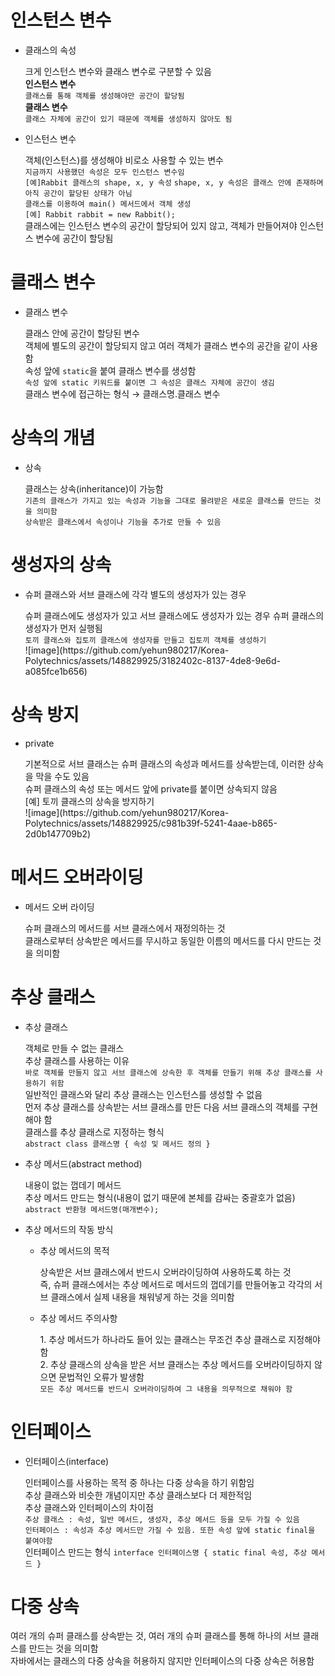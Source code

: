 <h1>인스턴스 변수</h1>
<ul>
  <li>클래스의 속성</li>
  <p>크게 인스턴스 변수와 클래스 변수로 구분할 수 있음<br>
  <strong>인스턴스 변수</strong><br>
  <code>클래스를 통해 객체를 생성해야만 공간이 할당됨</code><br>
  <strong>클래스 변수</strong><br>
  <code>클래스 자체에 공간이 있기 때문에 객체를 생성하지 않아도 됨</code></p>
  <li>인스턴스 변수</li>
  <p>객체(인스턴스)를 생성해야 비로소 사용할 수 있는 변수<br>
  <code>지금까지 사용했던 속성은 모두 인스턴스 변수임</code><br>
  <code>[예]Rabbit 클래스의 shape, x, y 속성</code>
  <code>shape, x, y 속성은 클래스 안에 존재하며 아직 공간이 할당된 상태가 아님</code><br>
  <code>클래스를 이용하여 main() 메서드에서 객체 생성</code><br>
  <code>[예] Rabbit rabbit = new Rabbit();</code><br>
  클래스에는 인스턴스 변수의 공간이 할당되어 있지 않고, 객체가 만들어져야 인스턴스 변수에 공간이 할당됨</p>
</ul>
<h1>클래스 변수</h1>
<ul>
  <li>클래스 변수</li>
  <p>클래스 안에 공간이 할당된 변수<br>
  객체에 별도의 공간이 할당되지 않고 여러 객체가 클래스 변수의 공간을 같이 사용함<br>
  속성 앞에 <code>static</code>을 붙여 클래스 변수를 생성함<br>
  <code>속성 앞에 static 키워드를 붙이면 그 속성은 클래스 자체에 공간이 생김</code><br>
  클래스 변수에 접근하는 형식 → 클래스명.클래스 변수</p>
</ul>
<h1>상속의 개념</h1>
<ul>
  <li>상속</li>
  <p>클래스는 상속(inheritance)이 가능함<br>
  <code>기존의 클래스가 가지고 있는 속성과 기능을 그대로 물려받은 새로운 클래스를 만드는 것을 의미함</code><br>
  <code>상속받은 클래스에서 속성이나 기능을 추가로 만들 수 있음</code></p>
</ul>
<h1>생성자의 상속</h1>
<ul>
  <li>슈퍼 클래스와 서브 클래스에 각각 별도의 생성자가 있는 경우</li>
  <p>슈퍼 클래스에도 생성자가 있고 서브 클래스에도 생성자가 있는 경우 슈퍼 클래스의 생성자가 먼저 실행됨<br>
  <code>토끼 클래스와 집토끼 클래스에 생성자를 만들고 집토끼 객체를 생성하기</code><br>
  ![image](https://github.com/yehun980217/Korea-Polytechnics/assets/148829925/3182402c-8137-4de8-9e6d-a085fce1b656)
</p>
</ul>
<h1>상속 방지</h1>
<ul>
  <li>private</li>
  <p>기본적으로 서브 클래스는 슈퍼 클래스의 속성과 메서드를 상속받는데, 이러한 상속을 막을 수도 있음<br>
  슈퍼 클래스의 속성 또는 메서드 앞에 private를 붙이면 상속되지 않음<br>
  [예] 토끼 클래스의 상속을 방지하기<br>
  ![image](https://github.com/yehun980217/Korea-Polytechnics/assets/148829925/c981b39f-5241-4aae-b865-2d0b147709b2)
</p>
</ul>
<h1>메서드 오버라이딩</h1>
<ul>
  <li>메서드 오버 라이딩</li>
  <p>슈퍼 클래스의 메서드를 서브 클래스에서 재정의하는 것<br>
  클래스로부터 상속받은 메서드를 무시하고 동일한 이름의 메서드를 다시 만드는 것을 의미함</p>
</ul>
<h1>추상 클래스</h1>
<ul>
  <li>추상 클래스</li>
  <p>객체로 만들 수 없는 클래스<br>
  추상 클래스를 사용하는 이유<br>
  <code>바로 객체를 만들지 않고 서브 클래스에 상속한 후 객체를 만들기 위해 추상 클래스를 사용하기 위함</code><br>
  일반적인 클래스와 달리 추상 클래스는 인스턴스를 생성할 수 없음<br>
  먼저 추상 클래스를 상속받는 서브 클래스를 만든 다음 서브 클래스의 객체를 구현해야 함<br>
  클래스를 추상 클래스로 지정하는 형식<br>
  <code>abstract class 클래스명 { 속성 및 메서드 정의 }</code></p>
  <li>추상 메서드(abstract method)</li>
  <p>내용이 없는 껍데기 메서드<br>
  추상 메서드 만드는 형식(내용이 없기 때문에 본체를 감싸는 중괄호가 없음)<br>
  <code>abstract 반환형 메서드명(매개변수);</code></p>
  <li>추상 메서드의 작동 방식</li>
  <ul>
    <li>추상 메서드의 목적</li>
    <p>상속받은 서브 클래스에서 반드시 오버라이딩하여 사용하도록 하는 것<br>
    즉, 슈퍼 클래스에서는 추상 메서드로 메서드의 껍데기를 만들어놓고 각각의 서브 클래스에서 실제 내용을 채워넣게 하는 것을 의미함</p>
    <li>추상 메서드 주의사항</li>
    <p>1. 추상 메서드가 하나라도 들어 있는 클래스는 무조건 추상 클래스로 지정해야함<br>
    2. 추상 클래스의 상속을 받은 서브 클래스는 추상 메서드를 오버라이딩하지 않으면 문법적인 오류가 발생함<br>
    <code>모든 추상 메서드를 반드시 오버라이딩하여 그 내용을 의무적으로 채워야 함</code></p>
  </ul>
</ul>
<h1>인터페이스</h1>
<ul>
  <li>인터페이스(interface)</li>
  <p>인터페이스를 사용하는 목적 중 하나는 다중 상속을 하기 위함임<br>
  추상 클래스와 비슷한 개념이지만 추상 클래스보다 더 제한적임<br>
  추상 클래스와 인터페이스의 차이점<br>
  <code>추상 클래스 : 속성, 일반 메서드, 생성자, 추상 메서드 등을 모두 가질 수 있음</code><br>
  <code>인터페이스 : 속성과 추상 메서드만 가질 수 있음. 또한 속성 앞에 static final을 붙여야함</code><br>
  인터페이스 만드는 형식 <code>interface 인터페이스명 { static final 속성, 추상 메서드 }</code></p>
</ul>
<h1>다중 상속</h1>
<p>여러 개의 슈퍼 클래스를 상속받는 것, 여러 개의 슈퍼 클래스를 통해 하나의 서브 클래스를 만드는 것을 의미함<br>
자바에서는 클래스의 다중 상속을 허용하지 않지만 인터페이스의 다중 상속은 허용함</p>
